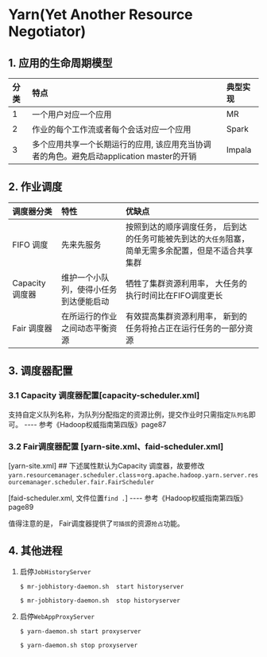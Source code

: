 # Yarn(Yet Another Resource Negotiator)

## 1. 应用的生命周期模型
| 分类 | 特点  |  典型实现 |
|:----|:-----|:-------|
| 1   | 一个用户对应一个应用 | MR |
| 2   | 作业的每个工作流或者每个会话对应一个应用 | Spark |
| 3   | 多个应用共享一个长期运行的应用, 该应用充当协调者的角色。避免启动application master的开销 | Impala |

## 2. 作业调度
| 调度器分类 | 特性  |  优缺点 |
|:----|:-----|:-------|
| FIFO 调度 | 先来先服务 | 按照到达的顺序调度任务， 后到达的任务可能被先到达的`大任务`阻塞， 简单无需多余配置，但是不适合共享集群 |
| Capacity 调度器 | 维护一个小队列，使得小任务到达便能启动 | 牺牲了集群资源利用率， 大任务的执行时间比在FIFO调度更长 |
| Fair 调度器 | 在所运行的作业之间动态平衡资源 | 有效提高集群资源利用率， 新到的任务将抢占正在运行任务的一部分资源 |

## 3. 调度器配置
### 3.1 Capacity 调度器配置[capacity-scheduler.xml]
支持自定义队列名称，为队列分配指定的资源比例，提交作业时只需指定`队列名`即可。
---- 参考《Hadoop权威指南第四版》page87

### 3.2 Fair调度器配置 [yarn-site.xml、faid-scheduler.xml]
[yarn-site.xml] ## 下述属性默认为Capacity 调度器，故要修改
`yarn.resourcemanager.scheduler.class`=`org.apache.hadoop.yarn.server.resourcemanager.scheduler.fair.FairScheduler`

[faid-scheduler.xml, 文件位置`find .`]  ---- 参考《Hadoop权威指南第四版》page89

值得注意的是， Fair调度器提供了`可插拔`的资源`抢占`功能。

## 4. 其他进程

1. 启停`JobHistoryServer`

   `$ mr-jobhistory-daemon.sh  start historyserver`

   `$ mr-jobhistory-daemon.sh  stop historyserver`

2. 启停`WebAppProxyServer`

   `$ yarn-daemon.sh start proxyserver`

   `$ yarn-daemon.sh stop proxyserver`

